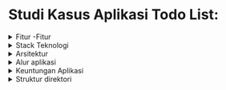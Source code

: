 # Studi Kasus Aplikasi Todo List:


<details>
<summary> Fitur -Fitur</summary>

- Autentikasi pengguna (login dan register)
- Penambahan, pengeditan, dan penghapusan todo
- Pencarian todo berdasarkan kategori
- Penandai todo sebagai selesai atau belum selesai
- Penambahan kategori todo
- Pencarian todo berdasarkan tanggal
- Notifikasi email saat todo mendekati batas waktu

</details>

<details>
<summary> Stack Teknologi </summary>

- Backend: Python dengan framework Flask dan database MySQL
- Frontend: HTML, CSS (menggunakan framework Tailwind) dan JavaScript (menggunakan framework Vue.js)
</details>
<details>
<summary> Arsitektur</summary>

- Penggunaan REST API untuk komunikasi antara backend dan frontend
- Penggunaan JWT untuk autentikasi dan validasi token
- Penyimpanan data todo dan kategori todo dalam database MySQL
</details>
<details>
<summary>Alur aplikasi</summary>

- Pengguna melakukan registrasi atau login
- Pengguna dapat menambah, mengedit, dan menghapus todo sesuai dengan kategori yang telah ditentukan
- Pengguna dapat menandai todo sebagai selesai atau belum selesai
- Pengguna dapat menambah kategori todo
- Pengguna dapat mencari todo berdasarkan tanggal dan kategori
- Pengguna akan menerima notifikasi email saat todo mendekati batas waktu
</details>
<details>
<summary>Keuntungan Aplikasi</summary>

- Membantu pengguna untuk mengelola todo dengan lebih efisien dan efektif
- Pengguna dapat mengatur todo sesuai dengan kategori yang telah ditentukan
- Pengguna dapat menandai todo sebagai selesai atau belum selesai
- Pengguna dapat menambah kategori todo
- Pengguna dapat mencari todo berdasarkan tanggal dan kategori
- Pengguna akan menerima notifikasi email saat todo mendekati batas waktu
</details>

<details>
<summary>Struktur direktori </summary>

- |-- backend/
- |   |-- app.py
- |   |-- config.py
- |   |-- database.py
- |   |-- models.py
- |   |-- controllers/
- |       |-- todo_controller.py
- |-- frontend/
- |   |-- index.html
- |   |-- css/
- |   |   |-- tailwind.css
- |   |-- js/
- |       |-- main.js
- |-- README.md
- |-- requirements.txt

</details>